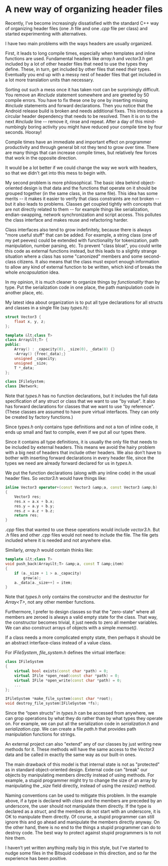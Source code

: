 # A new way of organizing header files

Recently, I've become increasingly dissatisfied with the standard C++ way of organizing header files (one *.h* file and one *.cpp* file per class) and started experimenting with alternatives.

I have two main problems with the ways headers are usually organized.

First, it leads to long compile times, especially when templates and inline functions are used. Fundamental headers like *array.h* and *vector3.h* get included by a lot of other header files that need to use the types they define. These, in turn, get included by other files that need *their* types. Eventually you end up with a messy nest of header files that get included in a lot more translation units than necessary.

Sorting out such a mess once it has taken root can be surprisingly difficult. You remove an *#include* statement somewhere and are greeted by 50 compile errors. You have to fix these one by one by inserting missing *#include* statements and forward declarations. Then you notice that the Android release build is broken and needs additional fixes. This introduces a circular header dependency that needs to be resolved. Then it is on to the next *#include* line -- remove it, rinse and repeat. After a day of this mind-numbingly boring activity you might have reduced your compile time by four seconds. Hooray!

Compile times have an immediate and important effect on programmer productivity and through general bit rot they tend to grow over time. There are many things that can increase compile times, but relatively few forces that work in the opposite direction.

It would be a lot better if we could change the way we work with headers, so that we didn't get into this mess to begin with.

My second problem is more philosophical. The basic idea behind object-oriented design is that data and the functions that operate on it should be grouped together (in the same class, in the same file). This idea has some merits -- it makes it easier to verify that class constraints are not broken -- but it also leads to problems. Classes get coupled tightly with concepts that are not directly related to them -- for example things like serialization, endian-swapping, network synchronization and script access. This pollutes the class interface and makes reuse and refactoring harder.

Class interfaces also tend to grow indefinitely, because there is always "more useful stuff" that can be added. For example, a string class (one of my pet peeves) could be extended with functionality for tokenization, path manipulation, number parsing, etc. To prevent "class bloat", you could write this code as external functions instead, but this leads to a slightly strange situation where a class has some "canonized" members and some second-class citizens. It also means that the class must export enough information to allow any kind of external function to be written, which kind of breaks the whole *encapsulation* idea.

In my opinion, it is much cleaner to organize things by *functionality* than by type. Put the serialization code in one place, the path manipulation code in another place, etc.

My latest idea about organization is to put all type declarations for all structs and classes in a single file (say *types.h*):

```cpp
struct Vector3 {
	float x, y, z;
};

template &lt;class T>
class Array&lt;T> {
public:
	Array() : _capacity(0), _size(0), _data(0) {}
	~Array() {free(_data);}
	unsigned _capacity;
	unsigned _size;
	T *_data;
};

class IFileSystem;
class INetwork;
```

Note that *types.h* has no function declarations, but it includes the full data specification of any struct or class that we want to use "by value". It also has forward declarations for classes that we want to use "by reference". (These classes are assumed to have pure virtual interfaces. They can only be created by factory functions.)

Since *types.h* only contains type definitions and not a ton of inline code, it ends up small and fast to compile, even if we put all our types there.

Since it contains all type definitions, it is usually the only file that needs to be included by external headers. This means we avoid the hairy problem with a big nest of headers that include other headers. We also don’t have to bother with inserting forward declarations in every header file, since the types we need are already forward declared for us in *types.h*.

We put the function declarations (along with any inline code) in the usual header files. So *vector3.h* would have things like:

```cpp
inline Vector3 operator+(const Vector3 &amp;a, const Vector3 &amp;b)
{
	Vector3 res;
	res.x = a.x + b.x;
	res.y = a.y + b.y;
	res.z = a.z + b.z;
	return res;
}
```

*.cpp* files that wanted to use these operations would include *vector3.h*. But *.h* files and other *.cpp* files would not need to include the file. The file gets included where it is needed and not anywhere else.

Similarly, *array.h* would contain thinks like:

```cpp
template &lt;class T>
void push_back(Array&lt;T> &amp;a, const T &amp;item)
{
	if (a._size + 1 > a._capacity)
		grow(a);
	a._data[a._size++] = item;
}
```

Note that *types.h* only contains the constructor and the destructor for *Array&lt;T>*, not any other member functions.

Furthermore, I prefer to design classes so that the "zero-state" where all members are zeroed is always a valid empty state for the class. That way, the constructor becomes trivial, it just needs to zero all member variables. We can also construct arrays of objects with a simple *memset()*.

If a class needs a more complicated empty state, then perhaps it should be an abstract interface-class instead of a value class.

For *IFileSystem*, *file_system.h* defines the virtual interface:

```cpp
class IFileSystem
{
	virtual bool exists(const char *path) = 0;
	virtual IFile *open_read(const char *path) = 0;
	virtual IFile *open_write(const char *path) = 0;
	...
};

IFileSystem *make_file_system(const char *root);
void destroy_file_system(IFileSystem *fs);
```

Since the “open structs” in *types.h* can be accessed from anywhere, we can grop operations by what they do rather than by what types they operate on. For example, we can put all the serialization code in *serialization.h* and *serialization.cpp*. We can create a file *path.h* that provides path manipulation functions for strings.

An external project can also "extend" any of our classes by just writing new methods for it. These methods will have the same access to the *Vector3* data and be called in exactly the same way as our built-in ones.

The main drawback of this model is that internal state is not as "protected" as in standard object-oriented design. External code can "break" our objects by manipulating members directly instead of using methods. For example, a stupid programmer might try to change the size of an array by manipulating the *_size* field directly, instead of using the *resize()* method.

Naming conventions can be used to mitigate this problem. In the example above, if a type is declared with *class* and the members are preceded by an underscore, the user should not manipulate them directly. If the type is declared as a *struct*, and the members do not start with an underscore, it is OK to manipulate them directly. Of course, a stupid programmer can still ignore this and go ahead and manipulate the members directly anyway. On the other hand, there is no end to the things a stupid programmer can do to destroy code. The best way to protect against stupid programmers is to not hire them.

I haven’t yet written anything really big in this style, but I've started to nudge some files in the Bitsquid codebase in this direction, and so far the experience has been positive.
